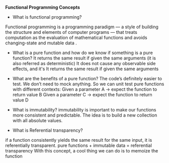 **Functional Programming Concepts**
- What is functional programming?

Functional programming is a programming paradigm — a style of building the structure and elements of computer programs — that treats computation as the evaluation of mathematical functions and avoids changing-state and mutable data .

- What is a pure function and how do we know if something is a pure function?
It returns the same result if given the same arguments (it is also referred as deterministic)
It does not cause any observable side effects, and it's It returns the same result if given the same arguments

- What are the benefits of a pure function?
The code’s definitely easier to test. We don’t need to mock anything. So we can unit test pure functions with different contexts:
Given a parameter A → expect the function to return value B
Given a parameter C → expect the function to return value D

- What is immutability?
 immutability is important to make our functions more consistent and predictable. The idea is to build a new collection with all absolute values.
- What is Referential transparency?

 if a function consistently yields the same result for the same input, it is referentially transparent.
pure functions + immutable data = referential transparency
With this concept, a cool thing we can do is to memoize the function